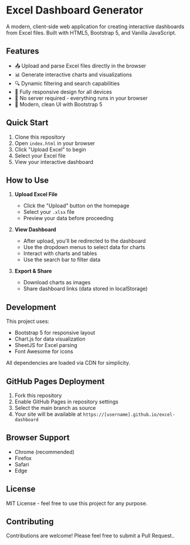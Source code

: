 # Excel Dashboard Generator

A modern, client-side web application for creating interactive dashboards from Excel files. Built with HTML5, Bootstrap 5, and Vanilla JavaScript.

## Features

- 📤 Upload and parse Excel files directly in the browser
- 📊 Generate interactive charts and visualizations
- 🔍 Dynamic filtering and search capabilities
- 📱 Fully responsive design for all devices
- 💾 No server required - everything runs in your browser
- 🎨 Modern, clean UI with Bootstrap 5

## Quick Start

1. Clone this repository
2. Open `index.html` in your browser
3. Click "Upload Excel" to begin
4. Select your Excel file
5. View your interactive dashboard

## How to Use

1. **Upload Excel File**
   - Click the "Upload" button on the homepage
   - Select your `.xlsx` file
   - Preview your data before proceeding

2. **View Dashboard**
   - After upload, you'll be redirected to the dashboard
   - Use the dropdown menus to select data for charts
   - Interact with charts and tables
   - Use the search bar to filter data

3. **Export & Share**
   - Download charts as images
   - Share dashboard links (data stored in localStorage)

## Development

This project uses:
- Bootstrap 5 for responsive layout
- Chart.js for data visualization
- SheetJS for Excel parsing
- Font Awesome for icons

All dependencies are loaded via CDN for simplicity.

## GitHub Pages Deployment

1. Fork this repository
2. Enable GitHub Pages in repository settings
3. Select the main branch as source
4. Your site will be available at `https://[username].github.io/excel-dashboard`

## Browser Support

- Chrome (recommended)
- Firefox
- Safari
- Edge

## License

MIT License - feel free to use this project for any purpose.

## Contributing

Contributions are welcome! Please feel free to submit a Pull Request..
